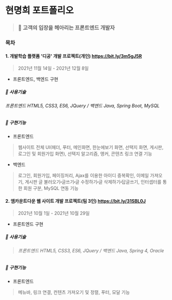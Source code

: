 # 현명희 포트폴리오
> ### :information_desk_person: 고객의 입장을 헤아리는 프론트엔드 개발자




### 목차
#### 1. 개발학습 플랫폼 '디공' 개발 프로젝트(개인) https://bit.ly/3m5gJ5R

> 2021년 11월 14일 - 2021년 12월 8일




* 프론트엔드, 백엔드 구현

##### :bell: 사용기술
###### 프론트엔드 HTML5, CSS3, ES6, JQuery / 백엔드 Java, Spring Boot, MySQL



##### :bell: 구현기능
* 프론트엔드


> 웹사이트 전체 UI(헤더, 푸터, 메인화면, 한눈에보기 화면, 선택지 화면, 게시판, 로그인 및 회원가입 화면), 선택지 알고리즘, 앵커, 콘텐츠 링크 연결 기능



* 백엔드



> 로그인, 회원가입, 페이징처리, Ajax를 이용한 아이디 중복확인, 이메일 가져오기, 게시판 글 불러오기⬝글쓰기⬝글 수정하기⬝글 삭제하기⬝답글쓰기, 인터셉터를 통한 회원 구분, MySQL 연동 기능 






#### 2. 엠카운트다운 웹 사이트 개발 프로젝트(팀 3인) https://bit.ly/31SBL0J
    
> 2021년 10월 1일 - 2021년 10월 29일




* 프론트엔드 구현

##### :bell: 사용기술
> ###### 프론트엔드 HTML5, CSS3, ES6, JQuery / 백엔드 Java, Spring 4, Oracle



##### :bell: 구현기능
* 프론트엔드



> 메뉴바, 링크 연결, 컨텐츠 가져오기 및 정렬, 푸터, 모달 기능
